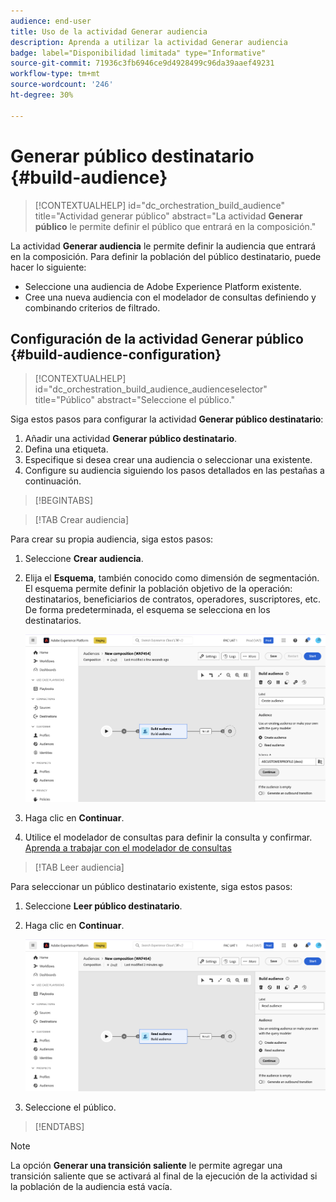 ```yaml
---
audience: end-user
title: Uso de la actividad Generar audiencia
description: Aprenda a utilizar la actividad Generar audiencia
badge: label="Disponibilidad limitada" type="Informative"
source-git-commit: 71936c3fb6946ce9d4928499c96da39aaef49231
workflow-type: tm+mt
source-wordcount: '246'
ht-degree: 30%

---
```



# Generar público destinatario {#build-audience}

>[!CONTEXTUALHELP]
>id="dc_orchestration_build_audience"
>title="Actividad generar público"
>abstract="La actividad **Generar público** le permite definir el público que entrará en la composición."

La actividad **Generar audiencia** le permite definir la audiencia que entrará en la composición. Para definir la población del público destinatario, puede hacer lo siguiente:

* Seleccione una audiencia de Adobe Experience Platform existente.
* Cree una nueva audiencia con el modelador de consultas definiendo y combinando criterios de filtrado.

## Configuración de la actividad Generar público {#build-audience-configuration}

>[!CONTEXTUALHELP]
>id="dc_orchestration_build_audience_audienceselector"
>title="Público"
>abstract="Seleccione el público."

Siga estos pasos para configurar la actividad **Generar público destinatario**:

1. Añadir una actividad **Generar público destinatario**.
1. Defina una etiqueta.
1. Especifique si desea crear una audiencia o seleccionar una existente.
1. Configure su audiencia siguiendo los pasos detallados en las pestañas a continuación.

>[!BEGINTABS]

>[!TAB Crear audiencia]

Para crear su propia audiencia, siga estos pasos:

1. Seleccione **Crear audiencia**.
1. Elija el **Esquema**, también conocido como dimensión de segmentación. El esquema permite definir la población objetivo de la operación: destinatarios, beneficiarios de contratos, operadores, suscriptores, etc. De forma predeterminada, el esquema se selecciona en los destinatarios.

   ![](../assets/build-audience-create.png)

1. Haga clic en **Continuar**.
1. Utilice el modelador de consultas para definir la consulta y confirmar. [Aprenda a trabajar con el modelador de consultas](../../query/query-modeler-overview.md)

>[!TAB Leer audiencia]

Para seleccionar un público destinatario existente, siga estos pasos:

1. Seleccione **Leer público destinatario**.
1. Haga clic en **Continuar**.

   ![](../assets/build-audience-read.png)

1. Seleccione el público.

>[!ENDTABS]

>[!NOTE]
>
>La opción **Generar una transición saliente** le permite agregar una transición saliente que se activará al final de la ejecución de la actividad si la población de la audiencia está vacía.

<!--
## Examples{#build-audience-examples}

Here is an example of a workflow with two **Build audience** activities. The first one targets the poker players audience, followed by an email delivery. The second one targets the VIP clients audience, followed by an SMS delivery.

![](../assets/workflow-audience-example.png)
-->
